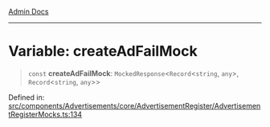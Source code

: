 [Admin Docs](/)

***

# Variable: createAdFailMock

> `const` **createAdFailMock**: `MockedResponse`\<`Record`\<`string`, `any`\>, `Record`\<`string`, `any`\>\>

Defined in: [src/components/Advertisements/core/AdvertisementRegister/AdvertisementRegisterMocks.ts:134](https://github.com/PalisadoesFoundation/talawa-admin/blob/main/src/components/Advertisements/core/AdvertisementRegister/AdvertisementRegisterMocks.ts#L134)
